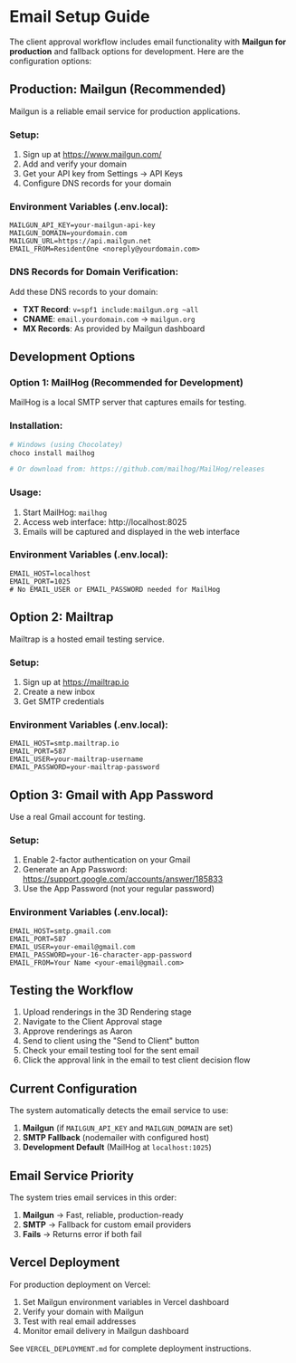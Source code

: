 # Email Setup Guide

The client approval workflow includes email functionality with **Mailgun for production** and fallback options for development. Here are the configuration options:

## Production: Mailgun (Recommended)

Mailgun is a reliable email service for production applications.

### Setup:
1. Sign up at https://www.mailgun.com/
2. Add and verify your domain
3. Get your API key from Settings → API Keys
4. Configure DNS records for your domain

### Environment Variables (.env.local):
```
MAILGUN_API_KEY=your-mailgun-api-key
MAILGUN_DOMAIN=yourdomain.com
MAILGUN_URL=https://api.mailgun.net
EMAIL_FROM=ResidentOne <noreply@yourdomain.com>
```

### DNS Records for Domain Verification:
Add these DNS records to your domain:
- **TXT Record**: `v=spf1 include:mailgun.org ~all`
- **CNAME**: `email.yourdomain.com` → `mailgun.org` 
- **MX Records**: As provided by Mailgun dashboard

## Development Options

### Option 1: MailHog (Recommended for Development)

MailHog is a local SMTP server that captures emails for testing.

### Installation:
```bash
# Windows (using Chocolatey)
choco install mailhog

# Or download from: https://github.com/mailhog/MailHog/releases
```

### Usage:
1. Start MailHog: `mailhog`
2. Access web interface: http://localhost:8025
3. Emails will be captured and displayed in the web interface

### Environment Variables (.env.local):
```
EMAIL_HOST=localhost
EMAIL_PORT=1025
# No EMAIL_USER or EMAIL_PASSWORD needed for MailHog
```

## Option 2: Mailtrap

Mailtrap is a hosted email testing service.

### Setup:
1. Sign up at https://mailtrap.io
2. Create a new inbox
3. Get SMTP credentials

### Environment Variables (.env.local):
```
EMAIL_HOST=smtp.mailtrap.io
EMAIL_PORT=587
EMAIL_USER=your-mailtrap-username
EMAIL_PASSWORD=your-mailtrap-password
```

## Option 3: Gmail with App Password

Use a real Gmail account for testing.

### Setup:
1. Enable 2-factor authentication on your Gmail
2. Generate an App Password: https://support.google.com/accounts/answer/185833
3. Use the App Password (not your regular password)

### Environment Variables (.env.local):
```
EMAIL_HOST=smtp.gmail.com
EMAIL_PORT=587
EMAIL_USER=your-email@gmail.com
EMAIL_PASSWORD=your-16-character-app-password
EMAIL_FROM=Your Name <your-email@gmail.com>
```

## Testing the Workflow

1. Upload renderings in the 3D Rendering stage
2. Navigate to the Client Approval stage
3. Approve renderings as Aaron
4. Send to client using the "Send to Client" button
5. Check your email testing tool for the sent email
6. Click the approval link in the email to test client decision flow

## Current Configuration

The system automatically detects the email service to use:

1. **Mailgun** (if `MAILGUN_API_KEY` and `MAILGUN_DOMAIN` are set)
2. **SMTP Fallback** (nodemailer with configured host)
3. **Development Default** (MailHog at `localhost:1025`)

## Email Service Priority

The system tries email services in this order:
1. **Mailgun** → Fast, reliable, production-ready
2. **SMTP** → Fallback for custom email providers
3. **Fails** → Returns error if both fail

## Vercel Deployment

For production deployment on Vercel:
1. Set Mailgun environment variables in Vercel dashboard
2. Verify your domain with Mailgun
3. Test with real email addresses
4. Monitor email delivery in Mailgun dashboard

See `VERCEL_DEPLOYMENT.md` for complete deployment instructions.
